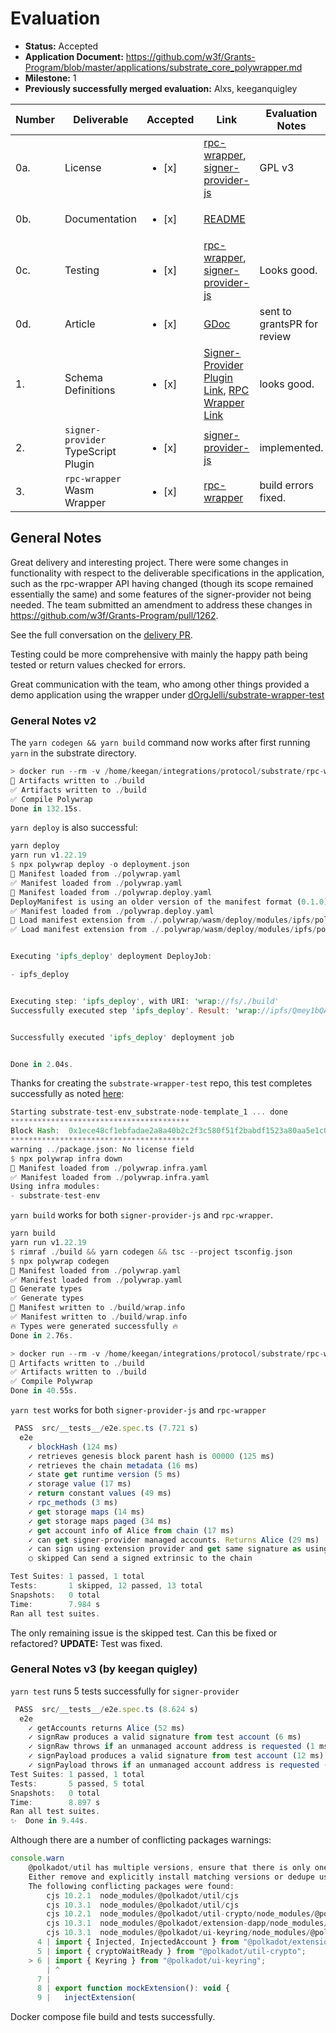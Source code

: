 # Evaluation

- **Status:** Accepted
- **Application Document:** https://github.com/w3f/Grants-Program/blob/master/applications/substrate_core_polywrapper.md
- **Milestone:** 1
- **Previously successfully merged evaluation:** Alxs, keeganquigley

| Number | Deliverable | Accepted | Link | Evaluation Notes |
| ------ | ----------- | -------- | ---- |----------------- |
| 0a. | License | <ul><li>[x] </li></ul> | [rpc-wrapper](https://github.com/polywrap/integrations/blob/main/protocol/substrate/rpc-wrapper/LICENSE.md), [signer-provider-js](https://github.com/polywrap/integrations/blob/main/protocol/substrate/signer-provider-js/LICENSE.md) | GPL v3 |
| 0b. | Documentation | <ul><li>[x] </li></ul> | [README](https://github.com/polywrap/integrations/blob/main/protocol/substrate/rpc-wrapper/README.md) | |
| 0c. | Testing | <ul><li>[x] </li></ul> | [rpc-wrapper](https://github.com/polywrap/integrations/blob/main/protocol/substrate/rpc-wrapper/src/__tests__/e2e.spec.ts), [signer-provider-js](https://github.com/polywrap/integrations/blob/main/protocol/substrate/signer-provider-js/src/__tests__/e2e.spec.ts) | Looks good.
| 0d. | Article | <ul><li>[x] </li></ul> | [GDoc](https://docs.google.com/document/d/1G7l0sgyEI_X9ucnEkJMUcD_bYo-FeCm9Ot_ETR7giiM/edit#heading=h.uzkbekb348bf) | sent to grantsPR for review |
| 1. | Schema Definitions | <ul><li>[x] </li></ul> | [Signer-Provider Plugin Link](https://github.com/polywrap/integrations/blob/main/protocol/substrate/signer-provider-js/src/schema.graphql), [RPC Wrapper Link](https://github.com/polywrap/integrations/blob/main/protocol/substrate/rpc-wrapper/schema.graphql) | looks good.
| 2. | `signer-provider` TypeScript Plugin | <ul><li>[x] </li></ul>  | [signer-provider-js](https://github.com/polywrap/integrations/tree/main/protocol/substrate/signer-provider-js) | implemented.
| 3. | `rpc-wrapper` Wasm Wrapper | <ul><li>[x] </li></ul> | [rpc-wrapper](https://github.com/polywrap/integrations/tree/main/protocol/substrate/rpc-wrapper) | build errors fixed.

## General Notes

Great delivery and interesting project.
There were some changes in functionality with respect to the deliverable specifications in the application, such as the rpc-wrapper API having changed (though its scope remained essentially the same) and some features of the signer-provider not being needed.
The team submitted an amendment to address these changes in https://github.com/w3f/Grants-Program/pull/1262.

See the full conversation on the [delivery PR](https://github.com/w3f/Grant-Milestone-Delivery/pull/610).

Testing could be more comprehensive with mainly the happy path being tested or return values checked for errors.

Great communication with the team, who among other things provided a demo application using the wrapper under [dOrgJelli/substrate-wrapper-test](https://github.com/dOrgJelli/substrate-wrapper-test)

### General Notes v2

The `yarn codegen && yarn build` command now works after first running `yarn` in the substrate directory.
```rust
> docker run --rm -v /home/keegan/integrations/protocol/substrate/rpc-wrapper/.polywrap/wasm/build/project:/project -v /home/keegan/integrations/protocol/substrate/rpc-wrapper/.polywrap/wasm/build/linked-packages:/linked-packages polywrap/vm-base-rs:latest /bin/bash -c "chmod -R 777 /project && chmod -R 777 /linked-packages"
🔄 Artifacts written to ./build
✅ Artifacts written to ./build
✅ Compile Polywrap
Done in 132.15s.
```

`yarn deploy` is also successful:
```rust
yarn deploy
yarn run v1.22.19
$ npx polywrap deploy -o deployment.json
🔄 Manifest loaded from ./polywrap.yaml
✅ Manifest loaded from ./polywrap.yaml
🔄 Manifest loaded from ./polywrap.deploy.yaml
DeployManifest is using an older version of the manifest format (0.1.0). Please update your manifest to the latest version (0.2.0) by using the "polywrap manifest migrate <type>" command.
✅ Manifest loaded from ./polywrap.deploy.yaml
🔄 Load manifest extension from ./.polywrap/wasm/deploy/modules/ipfs/polywrap.deploy.ext.json
✅ Load manifest extension from ./.polywrap/wasm/deploy/modules/ipfs/polywrap.deploy.ext.json


Executing 'ipfs_deploy' deployment DeployJob:

- ipfs_deploy


Executing step: 'ipfs_deploy', with URI: 'wrap://fs/./build'
Successfully executed step 'ipfs_deploy'. Result: 'wrap://ipfs/Qmey1bQAhfoNNkXVabipcNE9CkcNkf5wQd4Qz9Z4kuo4UE'


Successfully executed 'ipfs_deploy' deployment job


Done in 2.04s.
```

Thanks for creating the `substrate-wrapper-test` repo, this test completes successfully as noted [here](https://github.com/w3f/Grant-Milestone-Delivery/pull/610#issuecomment-1361709184):
```rust
Starting substrate-test-env_substrate-node-template_1 ... done
****************************************
Block Hash:  0x1ece48cf1ebfadae2a8a40b2c2f3c580f51f2babdf1523a80aa5e1c050411cfe
****************************************
warning ../package.json: No license field
$ npx polywrap infra down
🔄 Manifest loaded from ./polywrap.infra.yaml
✅ Manifest loaded from ./polywrap.infra.yaml
Using infra modules:
- substrate-test-env
```

`yarn build` works for both `signer-provider-js` and `rpc-wrapper`.

```rust
yarn build
yarn run v1.22.19
$ rimraf ./build && yarn codegen && tsc --project tsconfig.json
$ npx polywrap codegen
🔄 Manifest loaded from ./polywrap.yaml
✅ Manifest loaded from ./polywrap.yaml
🔄 Generate types
✅ Generate types
🔄 Manifest written to ./build/wrap.info
✅ Manifest written to ./build/wrap.info
🔥 Types were generated successfully 🔥
Done in 2.76s.
```
```rust
> docker run --rm -v /home/keegan/integrations/protocol/substrate/rpc-wrapper/.polywrap/wasm/build/project:/project -v /home/keegan/integrations/protocol/substrate/rpc-wrapper/.polywrap/wasm/build/linked-packages:/linked-packages polywrap/vm-base-rs:latest /bin/bash -c "chmod -R 777 /project && chmod -R 777 /linked-packages"
🔄 Artifacts written to ./build
✅ Artifacts written to ./build
✅ Compile Polywrap
Done in 40.55s.
```

`yarn test` works for both `signer-provider-js` and `rpc-wrapper` 
```js
 PASS  src/__tests__/e2e.spec.ts (7.721 s)
  e2e
    ✓ blockHash (124 ms)
    ✓ retrieves genesis block parent hash is 00000 (125 ms)
    ✓ retrieves the chain metadata (16 ms)
    ✓ state get runtime version (5 ms)
    ✓ storage value (17 ms)
    ✓ return constant values (49 ms)
    ✓ rpc_methods (3 ms)
    ✓ get storage maps (14 ms)
    ✓ get storage maps paged (34 ms)
    ✓ get account info of Alice from chain (17 ms)
    ✓ can get signer-provider managed accounts. Returns Alice (29 ms)
    ✓ can sign using extension provider and get same signature as using polkadot-js directly (10 ms)
    ○ skipped Can send a signed extrinsic to the chain

Test Suites: 1 passed, 1 total
Tests:       1 skipped, 12 passed, 13 total
Snapshots:   0 total
Time:        7.984 s
Ran all test suites.
```
The only remaining issue is the skipped test. Can this be fixed or refactored?
**UPDATE:** Test was fixed.

### General Notes v3 (by keegan quigley)

`yarn test` runs 5 tests successfully for `signer-provider`

```js
 PASS  src/__tests__/e2e.spec.ts (8.624 s)
  e2e
    ✓ getAccounts returns Alice (52 ms)
    ✓ signRaw produces a valid signature from test account (6 ms)
    ✓ signRaw throws if an unmanaged account address is requested (1 ms)
    ✓ signPayload produces a valid signature from test account (12 ms)
    ✓ signPayload throws if an unmanaged account address is requested (1 ms)
Test Suites: 1 passed, 1 total
Tests:       5 passed, 5 total
Snapshots:   0 total
Time:        8.897 s
Ran all test suites.
✨  Done in 9.44s.
```
Although there are a number of conflicting packages warnings:
```js
console.warn
    @polkadot/util has multiple versions, ensure that there is only one installed.
    Either remove and explicitly install matching versions or dedupe using your package manager.
    The following conflicting packages were found:
    	cjs 10.2.1	node_modules/@polkadot/util/cjs
    	cjs 10.3.1	node_modules/@polkadot/util/cjs
    	cjs 10.2.1	node_modules/@polkadot/util-crypto/node_modules/@polkadot/wasm-crypto/node_modules/@polkadot/util/cjs
    	cjs 10.3.1	node_modules/@polkadot/extension-dapp/node_modules/@polkadot/util/cjs
    	cjs 10.3.1	node_modules/@polkadot/ui-keyring/node_modules/@polkadot/util/cjs
      4 | import { Injected, InjectedAccount } from "@polkadot/extension-inject/types";
      5 | import { cryptoWaitReady } from "@polkadot/util-crypto";
    > 6 | import { Keyring } from "@polkadot/ui-keyring";
        | ^
      7 |
      8 | export function mockExtension(): void {
      9 |   injectExtension(

```
Docker compose file build and tests successfully.

